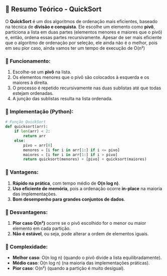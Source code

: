 ## 📜 Resumo Teórico - QuickSort

O **QuickSort** é um dos algoritmos de ordenação mais eficientes, baseado na técnica de **divisão e conquista**. Ele escolhe um elemento como **pivô**, particiona a lista em duas partes (elementos menores e maiores que o pivô) e, então, ordena essas partes recursivamente. Apesar de ser mais eficiente que o algoritmo de ordenação por seleção, ele ainda não é o melhor, pois em seu pior caso, ainda vamos ter um tempo de execução de O(n²)

### 🔹 Funcionamento:
1. Escolhe-se um **pivô** na lista.
2. Os elementos menores que o pivô são colocados à esquerda e os maiores à direita.
3. O processo é repetido recursivamente nas duas sublistas até que todas estejam ordenadas.
4. A junção das sublistas resulta na lista ordenada.

### 🔹 Implementação (Python):
```python
# Função QuickSort
def quicksort(arr):
    if len(arr) < 2:
        return arr
    else:
        pivo = arr[0]
        menores = [i for i in arr[1:] if i <= pivo]
        maiores = [i for i in arr[1:] if i > pivo]
        return quicksort(menores) + [pivo] + quicksort(maiores)
```

### 🔹 Vantagens:
1. **Rápido na prática**, com tempo médio de **O(n log n)**.
2. **Uso eficiente de memória**, pois a ordenação ocorre **in-place** na maioria das implementações.
3. **Bom desempenho para grandes conjuntos de dados**.

### 🔹 Desvantagens:
1. **Pior caso O(n²)** ocorre se o pivô escolhido for o menor ou maior elemento em cada partição.
2. **Não é estável**, ou seja, pode alterar a ordem de elementos iguais.

### 🔹 Complexidade:
- **Melhor caso**: O(n log n) (quando o pivô divide a lista equilibradamente).
- **Médio caso**: O(n log n) (na maioria das implementações práticas).
- **Pior caso**: O(n²) (quando a partição é muito desigual).



